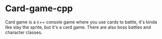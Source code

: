 # Card-game-cpp
Card game is a c++ console game where you use cards to battle, it's kinda like slay the sprite, but it's a card game. There are also boss battles and character classes.
